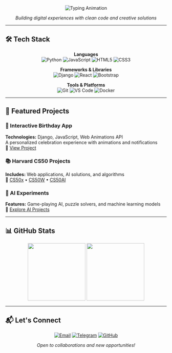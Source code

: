 <div align="center">
  <img src="https://readme-typing-svg.demolab.com?font=Fira+Code&size=28&duration=3000&pause=1000&color=5865F2&center=true&width=500&lines=Hi+%F0%9F%91%8B%2C+I'm+Vida;Full-Stack+Developer;AI+%26+Web+Enthusiast;From+Code+to+Creativity" alt="Typing Animation"/>
</div>

<p align="center">
  <em>Building digital experiences with clean code and creative solutions</em>
</p>

---

## 🛠️ **Tech Stack**

<div align="center">

**Languages**  
![Python](https://img.shields.io/badge/Python-3776AB?style=for-the-badge&logo=python&logoColor=white)
![JavaScript](https://img.shields.io/badge/JavaScript-F7DF1E?style=for-the-badge&logo=javascript&logoColor=black)
![HTML5](https://img.shields.io/badge/HTML5-E34F26?style=for-the-badge&logo=html5&logoColor=white)
![CSS3](https://img.shields.io/badge/CSS3-1572B6?style=for-the-badge&logo=css3&logoColor=white)

**Frameworks & Libraries**  
![Django](https://img.shields.io/badge/Django-092E20?style=for-the-badge&logo=django&logoColor=white)
![React](https://img.shields.io/badge/React-61DAFB?style=for-the-badge&logo=react&logoColor=black)
![Bootstrap](https://img.shields.io/badge/Bootstrap-7952B3?style=for-the-badge&logo=bootstrap&logoColor=white)

**Tools & Platforms**  
![Git](https://img.shields.io/badge/Git-F05032?style=for-the-badge&logo=git&logoColor=white)
![VS Code](https://img.shields.io/badge/VS_Code-007ACC?style=for-the-badge&logo=visual-studio-code&logoColor=white)
![Docker](https://img.shields.io/badge/Docker-2496ED?style=for-the-badge&logo=docker&logoColor=white)

</div>

---

## 🌟 **Featured Projects**

### 🎉 Interactive Birthday App
**Technologies:** Django, JavaScript, Web Animations API  
A personalized celebration experience with animations and notifications  
🔗 [View Project](https://github.com/VIDAKHOSHPEY22/birthday)

### 📚 Harvard CS50 Projects
**Includes:** Web applications, AI solutions, and algorithms  
📂 [CS50x](https://github.com/VIDAKHOSHPEY22/cs50x) • [CS50W](https://github.com/VIDAKHOSHPEY22/cs50w) • [CS50AI](https://github.com/VIDAKHOSHPEY22/CS50AI)

### 🤖 AI Experiments
**Features:** Game-playing AI, puzzle solvers, and machine learning models  
🔗 [Explore AI Projects](https://github.com/VIDAKHOSHPEY22/CS50AI)

---

## 📊 **GitHub Stats**

<div align="center">
  <img height="180em" src="https://github-readme-stats.vercel.app/api?username=VIDAKHOSHPEY22&show_icons=true&theme=default&hide_border=true&count_private=true"/>
  <img height="180em" src="https://github-readme-stats.vercel.app/api/top-langs/?username=VIDAKHOSHPEY22&layout=compact&theme=default&hide_border=true"/>
</div>

---

## 📬 **Let's Connect**

<div align="center">
  
[![Email](https://img.shields.io/badge/Email-vviiddaa2@gmail.com-D14836?style=for-the-badge&logo=gmail&logoColor=white)](mailto:vviiddaa2@gmail.com)
[![Telegram](https://img.shields.io/badge/Telegram-@Vida__twin-26A5E4?style=for-the-badge&logo=telegram&logoColor=white)](https://t.me/Vida_twin)
[![GitHub](https://img.shields.io/badge/GitHub-VIDAKHOSHPEY22-181717?style=for-the-badge&logo=github&logoColor=white)](https://github.com/VIDAKHOSHPEY22)

</div>

<p align="center">
  <em>Open to collaborations and new opportunities!</em>
</p>
